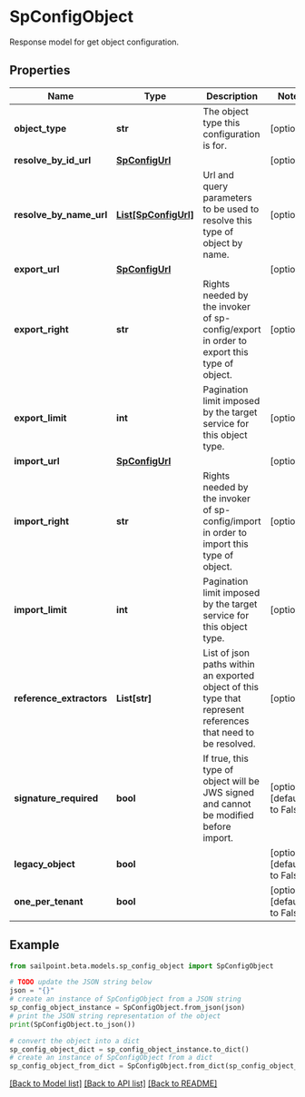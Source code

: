 # SpConfigObject

Response model for get object configuration.

## Properties

Name | Type | Description | Notes
------------ | ------------- | ------------- | -------------
**object_type** | **str** | The object type this configuration is for. | [optional] 
**resolve_by_id_url** | [**SpConfigUrl**](SpConfigUrl.md) |  | [optional] 
**resolve_by_name_url** | [**List[SpConfigUrl]**](SpConfigUrl.md) | Url and query parameters to be used to resolve this type of object by name. | [optional] 
**export_url** | [**SpConfigUrl**](SpConfigUrl.md) |  | [optional] 
**export_right** | **str** | Rights needed by the invoker of sp-config/export in order to export this type of object. | [optional] 
**export_limit** | **int** | Pagination limit imposed by the target service for this object type. | [optional] 
**import_url** | [**SpConfigUrl**](SpConfigUrl.md) |  | [optional] 
**import_right** | **str** | Rights needed by the invoker of sp-config/import in order to import this type of object. | [optional] 
**import_limit** | **int** | Pagination limit imposed by the target service for this object type. | [optional] 
**reference_extractors** | **List[str]** | List of json paths within an exported object of this type that represent references that need to be resolved. | [optional] 
**signature_required** | **bool** | If true, this type of object will be JWS signed and cannot be modified before import. | [optional] [default to False]
**legacy_object** | **bool** |  | [optional] [default to False]
**one_per_tenant** | **bool** |  | [optional] [default to False]

## Example

```python
from sailpoint.beta.models.sp_config_object import SpConfigObject

# TODO update the JSON string below
json = "{}"
# create an instance of SpConfigObject from a JSON string
sp_config_object_instance = SpConfigObject.from_json(json)
# print the JSON string representation of the object
print(SpConfigObject.to_json())

# convert the object into a dict
sp_config_object_dict = sp_config_object_instance.to_dict()
# create an instance of SpConfigObject from a dict
sp_config_object_from_dict = SpConfigObject.from_dict(sp_config_object_dict)
```
[[Back to Model list]](../README.md#documentation-for-models) [[Back to API list]](../README.md#documentation-for-api-endpoints) [[Back to README]](../README.md)


